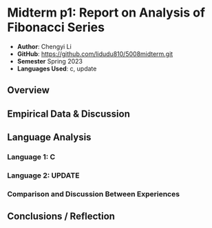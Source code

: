 # Midterm p1: Report on Analysis of Fibonacci  Series
* **Author**: Chengyi Li 
* **GitHub**: https://github.com/lidudu810/5008midterm.git
* **Semester** Spring 2023
* **Languages Used**: c, update

## Overview


## Empirical Data & Discussion 


## Language Analysis


### Language 1: C



### Language 2: UPDATE



### Comparison and Discussion Between Experiences


## Conclusions / Reflection


